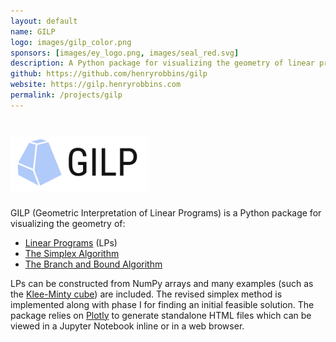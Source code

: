 ```yaml
---
layout: default
name: GILP
logo: images/gilp_color.png
sponsors: [images/ey_logo.png, images/seal_red.svg]
description: A Python package for visualizing the geometry of linear programs
github: https://github.com/henryrobbins/gilp
website: https://gilp.henryrobbins.com
permalink: /projects/gilp
---
```


[//]: # "TODO: Improve the project description."

# <img alt="GILP" src="../images/gilp_color.png" height="90">

GILP (Geometric Interpretation of Linear Programs) is a Python package for
visualizing the geometry of:

- [Linear Programs](https://en.wikipedia.org/wiki/Linear_programming) (LPs)
- [The Simplex Algorithm](https://en.wikipedia.org/wiki/Simplex_algorithm)
- [The Branch and Bound Algorithm](https://en.wikipedia.org/wiki/Branch_and_bound)

LPs can be constructed from NumPy arrays and many examples
(such as the [Klee-Minty cube](https://en.wikipedia.org/wiki/Klee%E2%80%93Minty_cube))
are included. The revised simplex method is implemented along with phase I for finding
an initial feasible solution. The package relies on [Plotly](https://plotly.com/python/)
to generate standalone HTML files which can be viewed in a Jupyter Notebook
inline or in a web browser.